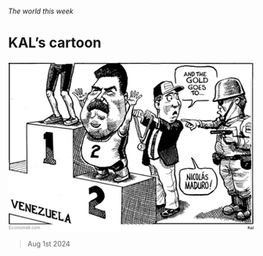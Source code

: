 ###### The world this week

# KAL’s cartoon 

#####  

![image](images/20240803_WWD000.png) 

> Aug 1st 2024 






